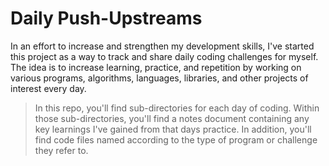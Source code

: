 # Daily Push-Upstreams

In an effort to increase and strengthen my development skills, I've started this project as a way to track and share daily coding challenges for myself. The idea is to increase learning, practice, and repetition by working on various programs, algorithms, languages, libraries, and other projects of interest every day.

> In this repo, you'll find sub-directories for each day of coding. Within those sub-directories, you'll find a notes document containing any key learnings I've gained from that days practice. In addition, you'll find code files named according to the type of program or challenge they refer to.